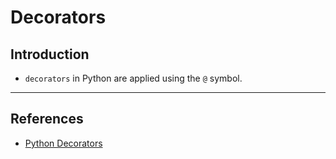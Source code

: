 # Decorators

## Introduction

* `decorators` in Python are applied using the `@` symbol.

---

## References

* [Python Decorators](https://realpython.com/primer-on-python-decorators/)